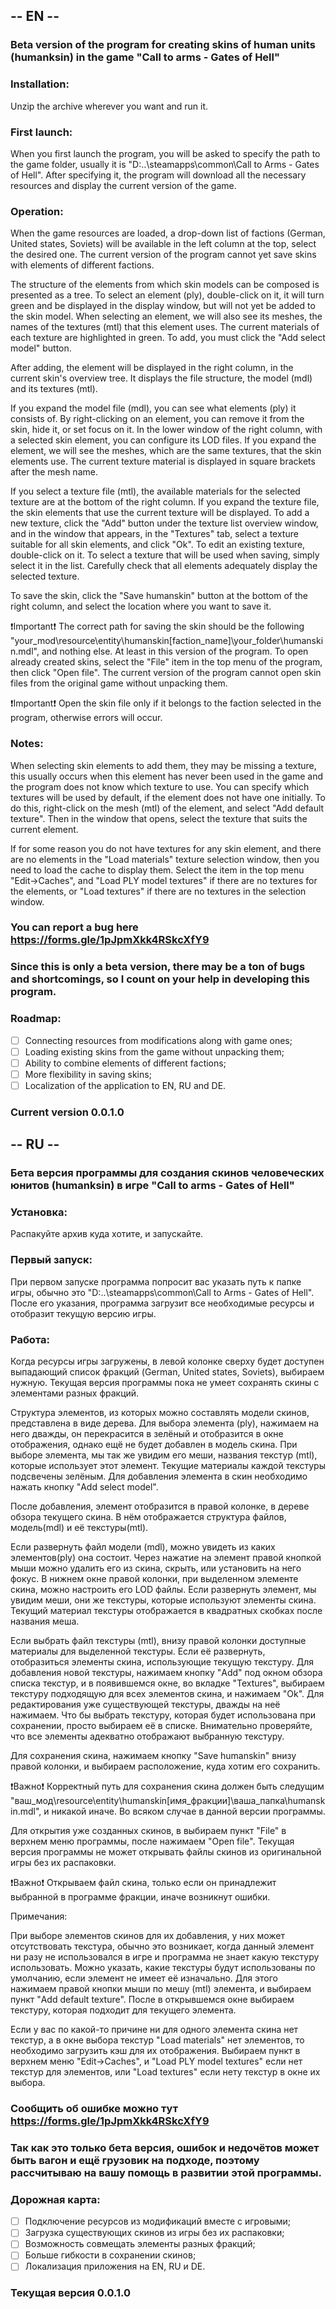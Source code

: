 ## -- EN --

### Beta version of the program for creating skins of human units (humanksin) in the game "Call to arms - Gates of Hell"

### Installation:
  Unzip the archive wherever you want and run it.

### First launch:
  
  When you first launch the program, you will be asked to specify the path to the game folder, usually it is "D:\..\steamapps\common\Call to Arms - Gates of Hell". After specifying it, the program will download all the necessary resources and display the current version of the game.

### Operation:
    
  When the game resources are loaded, a drop-down list of factions (German, United states, Soviets) will be available in the left column at the top, select the desired one. The current version of the program cannot yet save skins with elements of different factions.
  
  The structure of the elements from which skin models can be composed is presented as a tree. To select an element (ply), double-click on it, it will turn green and be displayed in the display window, but will not yet be added to the skin model. When selecting an element, we will also see its meshes, the names of the textures (mtl) that this element uses. The current materials of each texture are highlighted in green. To add, you must click the "Add select model" button.
    
  After adding, the element will be displayed in the right column, in the current skin's overview tree. It displays the file structure, the model (mdl) and its textures (mtl).
  
  If you expand the model file (mdl), you can see what elements (ply) it consists of. By right-clicking on an element, you can remove it from the skin, hide it, or set focus on it. In the lower window of the right column, with a selected skin element, you can configure its LOD files. If you expand the element, we will see the meshes, which are the same textures, that the skin elements use. The current texture material is displayed in square brackets after the mesh name.
  
  If you select a texture file (mtl), the available materials for the selected texture are at the bottom of the right column. If you expand the texture file, the skin elements that use the current texture will be displayed.
  To add a new texture, click the "Add" button under the texture list overview window, and in the window that appears, in the "Textures" tab, select a texture suitable for all skin elements, and click "Ok". To edit an existing texture, double-click on it. To select a texture that will be used when saving, simply select it in the list. Carefully check that all elements adequately display the selected texture.
  
  To save the skin, click the "Save humanskin" button at the bottom of the right column, and select the location where you want to save it.
  
  :exclamation:Important:exclamation: The correct path for saving the skin should be the following "your_mod\resource\entity\humanskin\[faction_name]\your_folder\humanskin.mdl", and nothing else. At least in this version of the program.
    To open already created skins, select the "File" item in the top menu of the program, then click "Open file". The current version of the program cannot open skin files from the original game without unpacking them.
  
  :exclamation:Important:exclamation: Open the skin file only if it belongs to the faction selected in the program, otherwise errors will occur.

### Notes:
  
  When selecting skin elements to add them, they may be missing a texture, this usually occurs when this element has never been used in the game and the program does not know which texture to use. You can specify which textures will be used by default, if the element does not have one initially. To do this, right-click on the mesh (mtl) of the element, and select "Add default texture". Then in the window that opens, select the texture that suits the current element.
  
  If for some reason you do not have textures for any skin element, and there are no elements in the "Load materials" texture selection window, then you need to load the cache to display them. Select the item in the top menu "Edit->Caches", and "Load PLY model textures" if there are no textures for the elements,
  or "Load textures" if there are no textures in the selection window.

### You can report a bug here https://forms.gle/1pJpmXkk4RSkcXfY9

### Since this is only a beta version, there may be a ton of bugs and shortcomings, so I count on your help in developing this program.

### Roadmap:
- [ ] Connecting resources from modifications along with game ones;
- [ ] Loading existing skins from the game without unpacking them;
- [ ] Ability to combine elements of different factions;
- [ ] More flexibility in saving skins;
- [ ] Localization of the application to EN, RU and DE.

### Current version 0.0.1.0

## -- RU --

### Бета версия программы для создания скинов человеческих юнитов (humanksin) в игре "Call to arms - Gates of Hell"

### Установка:

  Распакуйте архив куда хотите, и запускайте.

### Первый запуск: 

  При первом запуске программа попросит вас указать путь к папке игры, обычно это "D:\..\steamapps\common\Call to Arms - Gates of Hell". После его указания, программа загрузит все необходимые ресурсы и отобразит текущую версию игры.

### Работа:

  Когда ресурсы игры загружены, в левой колонке сверху будет доступен выпадающий список фракций (German, United states, Soviets), выбираем нужную. Текущая версия программы пока не умеет сохранять скины с элементами разных фракций.
  
  Структура элементов, из которых можно составлять модели скинов, представлена в виде дерева. Для выбора элемента (ply), нажимаем на него дважды, он перекрасится в зелёный и отобразится в окне отображения, однако ещё не будет добавлен в модель скина. При выборе элемента, мы так же увидим его меши, названия текстур (mtl), которые использует этот элемент. Текущие материалы каждой текстуры подсвечены зелёным. Для добавления элемента в скин необходимо нажать кнопку "Add select model". 
    
  После добавления, элемент отобразится в правой колонке, в дереве обзора текущего скина. В нём отображается структура файлов, модель(mdl) и её текстуры(mtl).
    
  Если развернуть файл модели (mdl), можно увидеть из каких элементов(ply) она состоит. Через нажатие на элемент правой кнопкой мыши можно удалить его из скина, скрыть, или установить на него фокус. В нижнем окне правой колонки, при выделенном элементе скина, можно настроить его LOD файлы. Если развернуть элемент, мы увидим меши, они же текстуры, которые используют элементы скина. Текущий материал текстуры отображается в квадратных скобках после названия меша.

  Если выбрать файл текстуры (mtl), внизу правой колонки доступные материалы для выделенной текстуры. Если её развернуть, отобразиться элементы скина, использующие текущую текстуру. 
Для добавления новой текстуры, нажимаем кнопку "Add" под окном обзора списка текстур, и в появившемся окне, во вкладке "Textures", выбираем текстуру подходящую для всех элементов скина, и нажимаем "Ok". Для редактирования
уже существующей текстуры, дважды на неё нажимаем. Что бы выбрать текстуру, которая будет использована при сохранении, просто выбираем её в списке. Внимательно проверяйте, что все элементы адекватно отображают выбранную текстуру.

  Для сохранения скина, нажимаем кнопку "Save humanskin" внизу правой колонки, и выбираем расположение, куда хотим его сохранить.
  
  :exclamation:Важно:exclamation: Корректный путь для сохранения скина должен быть следущим "ваш_мод\resource\entity\humanskin\[имя_фракции]\ваша_папка\humanskin.mdl", и никакой иначе. Во всяком случае в данной версии программы.
    
  Для открытия уже созданных скинов, в выбираем пункт "File" в верхнем меню программы, после нажимаем "Open file". Текущая версия программы не может открывать файлы скинов из оригинальной игры без их распаковки.
  
  :exclamation:Важно:exclamation: Открываем файл скина, только если он принадлежит выбранной в программе фракции, иначе возникнут ошибки.

Примечания:
    
  При выборе элементов скинов для их добавления, у них может отсутствовать текстура, обычно это возникает, когда данный элемент ни разу не использовался в игре и программа не знает какую текстуру использовать. Можно указать, какие текстуры будут использованы по умолчанию, если элемент не имеет её изначально. Для этого нажимаем правой кнопки мыши по мешу (mtl) элемента, и выбираем пункт "Add default texture". После в открывшемся окне выбираем текстуру, которая подходит для текущего элемента. 
  
  Если у вас по какой-то причине ни для одного элемента скина нет текстур, а в окне выбора текстур "Load materials" нет элементов, то необходимо загрузить кэш для их отображения. Выбираем пункт в верхнем меню "Edit->Caches", и "Load PLY model textures" если нет текстур для элементов,
  или "Load textures" если нету текстур в окне их выбора.

### Сообщить об ошибке можно тут https://forms.gle/1pJpmXkk4RSkcXfY9

### Так как это только бета версия, ошибок и недочётов может быть вагон и ещё грузовик на подходе, поэтому рассчитываю на вашу помощь в развитии этой программы. 

### Дорожная карта:
- [ ] Подключение ресурсов из модификаций вместе с игровыми;
- [ ] Загрузка существующих скинов из игры без их распаковки;
- [ ] Возможность совмещать элементы разных фракций;
- [ ] Больше гибкости в сохранении скинов;
- [ ] Локализация приложения на EN, RU и DE.

### Текущая версия 0.0.1.0
